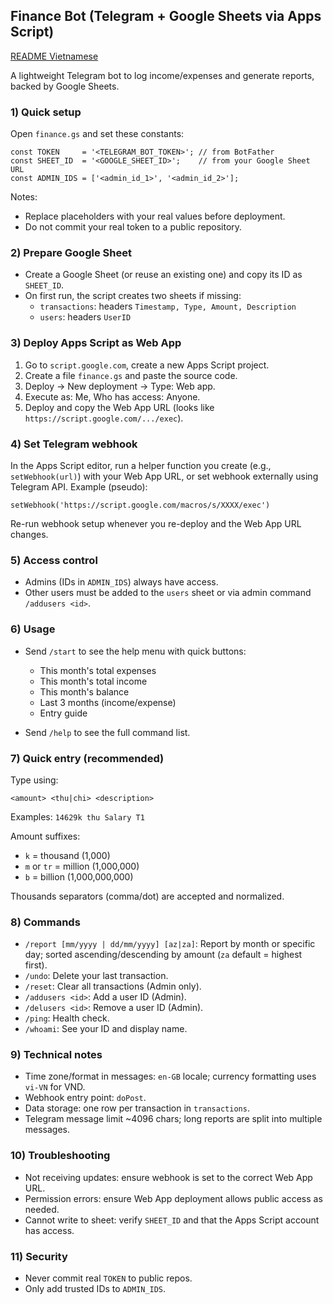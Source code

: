 ## Finance Bot (Telegram + Google Sheets via Apps Script)

[README Vietnamese](Readme.vi.md)

A lightweight Telegram bot to log income/expenses and generate reports, backed by Google Sheets.

### 1) Quick setup
Open `finance.gs` and set these constants:

```
const TOKEN     = '<TELEGRAM_BOT_TOKEN>'; // from BotFather
const SHEET_ID  = '<GOOGLE_SHEET_ID>';    // from your Google Sheet URL
const ADMIN_IDS = ['<admin_id_1>', '<admin_id_2>'];
```

Notes:
- Replace placeholders with your real values before deployment.
- Do not commit your real token to a public repository.

### 2) Prepare Google Sheet
- Create a Google Sheet (or reuse an existing one) and copy its ID as `SHEET_ID`.
- On first run, the script creates two sheets if missing:
  - `transactions`: headers `Timestamp, Type, Amount, Description`
  - `users`: headers `UserID`

### 3) Deploy Apps Script as Web App
1. Go to `script.google.com`, create a new Apps Script project.
2. Create a file `finance.gs` and paste the source code.
3. Deploy → New deployment → Type: Web app.
4. Execute as: Me, Who has access: Anyone.
5. Deploy and copy the Web App URL (looks like `https://script.google.com/.../exec`).

### 4) Set Telegram webhook
In the Apps Script editor, run a helper function you create (e.g., `setWebhook(url)`) with your Web App URL, or set webhook externally using Telegram API. Example (pseudo):

```
setWebhook('https://script.google.com/macros/s/XXXX/exec')
```

Re-run webhook setup whenever you re-deploy and the Web App URL changes.

### 5) Access control
- Admins (IDs in `ADMIN_IDS`) always have access.
- Other users must be added to the `users` sheet or via admin command `/addusers <id>`.

### 6) Usage
- Send `/start` to see the help menu with quick buttons:
  - This month's total expenses
  - This month's total income
  - This month's balance
  - Last 3 months (income/expense)
  - Entry guide

- Send `/help` to see the full command list.

### 7) Quick entry (recommended)
Type using:

```
<amount> <thu|chi> <description>
```

Examples: `14629k thu Salary T1`

Amount suffixes:
- `k` = thousand (1,000)
- `m` or `tr` = million (1,000,000)
- `b` = billion (1,000,000,000)

Thousands separators (comma/dot) are accepted and normalized.

### 8) Commands
- `/report [mm/yyyy | dd/mm/yyyy] [az|za]`: Report by month or specific day; sorted ascending/descending by amount (`za` default = highest first).
- `/undo`: Delete your last transaction.
- `/reset`: Clear all transactions (Admin only).
- `/addusers <id>`: Add a user ID (Admin).
- `/delusers <id>`: Remove a user ID (Admin).
- `/ping`: Health check.
- `/whoami`: See your ID and display name.

### 9) Technical notes
- Time zone/format in messages: `en-GB` locale; currency formatting uses `vi-VN` for VND.
- Webhook entry point: `doPost`.
- Data storage: one row per transaction in `transactions`.
- Telegram message limit ~4096 chars; long reports are split into multiple messages.

### 10) Troubleshooting
- Not receiving updates: ensure webhook is set to the correct Web App URL.
- Permission errors: ensure Web App deployment allows public access as needed.
- Cannot write to sheet: verify `SHEET_ID` and that the Apps Script account has access.

### 11) Security
- Never commit real `TOKEN` to public repos.
- Only add trusted IDs to `ADMIN_IDS`.


